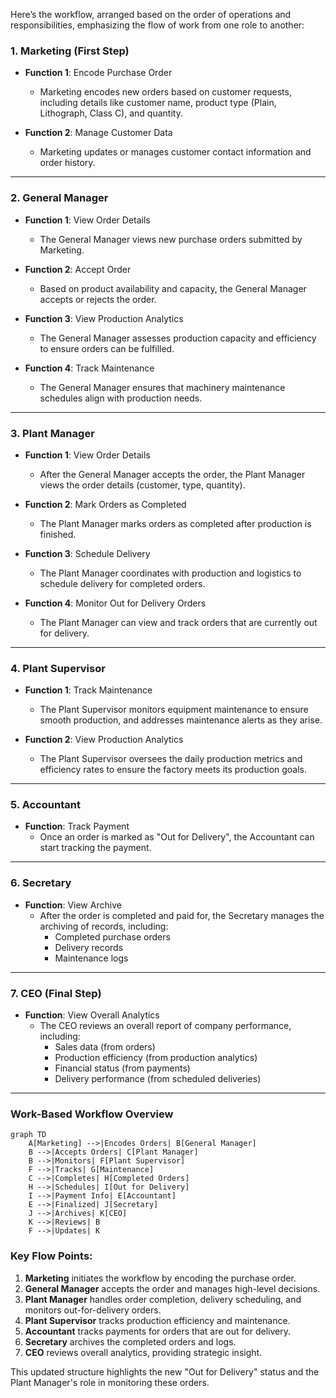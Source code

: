 Here’s the workflow, arranged based on the order of operations and responsibilities, emphasizing the flow of work from one role to another:

### **1. Marketing (First Step)**
- **Function 1**: Encode Purchase Order
  - Marketing encodes new orders based on customer requests, including details like customer name, product type (Plain, Lithograph, Class C), and quantity.
  
- **Function 2**: Manage Customer Data
  - Marketing updates or manages customer contact information and order history.

---

### **2. General Manager**
- **Function 1**: View Order Details
  - The General Manager views new purchase orders submitted by Marketing.
  
- **Function 2**: Accept Order
  - Based on product availability and capacity, the General Manager accepts or rejects the order.
  
- **Function 3**: View Production Analytics
  - The General Manager assesses production capacity and efficiency to ensure orders can be fulfilled.

- **Function 4**: Track Maintenance
  - The General Manager ensures that machinery maintenance schedules align with production needs.

---

### **3. Plant Manager**
- **Function 1**: View Order Details
  - After the General Manager accepts the order, the Plant Manager views the order details (customer, type, quantity).
  
- **Function 2**: Mark Orders as Completed
  - The Plant Manager marks orders as completed after production is finished.
  
- **Function 3**: Schedule Delivery
  - The Plant Manager coordinates with production and logistics to schedule delivery for completed orders.
  
- **Function 4**: Monitor Out for Delivery Orders
  - The Plant Manager can view and track orders that are currently out for delivery.

---

### **4. Plant Supervisor**
- **Function 1**: Track Maintenance
  - The Plant Supervisor monitors equipment maintenance to ensure smooth production, and addresses maintenance alerts as they arise.
  
- **Function 2**: View Production Analytics
  - The Plant Supervisor oversees the daily production metrics and efficiency rates to ensure the factory meets its production goals.

---

### **5. Accountant**
- **Function**: Track Payment
  - Once an order is marked as "Out for Delivery", the Accountant can start tracking the payment.

---

### **6. Secretary**
- **Function**: View Archive
  - After the order is completed and paid for, the Secretary manages the archiving of records, including:
    - Completed purchase orders
    - Delivery records
    - Maintenance logs

---

### **7. CEO (Final Step)**
- **Function**: View Overall Analytics
  - The CEO reviews an overall report of company performance, including:
    - Sales data (from orders)
    - Production efficiency (from production analytics)
    - Financial status (from payments)
    - Delivery performance (from scheduled deliveries)

---

### **Work-Based Workflow Overview**

```mermaid
graph TD
    A[Marketing] -->|Encodes Orders| B[General Manager]
    B -->|Accepts Orders| C[Plant Manager]
    B -->|Monitors| F[Plant Supervisor]
    F -->|Tracks| G[Maintenance]
    C -->|Completes| H[Completed Orders]
    H -->|Schedules| I[Out for Delivery]
    I -->|Payment Info| E[Accountant]
    E -->|Finalized| J[Secretary]
    J -->|Archives| K[CEO]
    K -->|Reviews| B
    F -->|Updates| K
```

### **Key Flow Points**:
1. **Marketing** initiates the workflow by encoding the purchase order.
2. **General Manager** accepts the order and manages high-level decisions.
3. **Plant Manager** handles order completion, delivery scheduling, and monitors out-for-delivery orders.
4. **Plant Supervisor** tracks production efficiency and maintenance.
5. **Accountant** tracks payments for orders that are out for delivery.
6. **Secretary** archives the completed orders and logs.
7. **CEO** reviews overall analytics, providing strategic insight.

This updated structure highlights the new "Out for Delivery" status and the Plant Manager's role in monitoring these orders.
